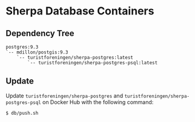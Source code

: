 # Sherpa Database Containers

## Dependency Tree

```
postgres:9.3
`-- mdillon/postgis:9.3
    `-- turistforeningen/sherpa-postgres:latest
        `-- turistforeningen/sherpa-postgres-psql:latest
```

## Update

Update `turistforeningen/sherpa-postgres` and
`turistforeningen/sherpa-postgres-psql` on Docker Hub with the following
command:

```
$ db/push.sh
```
